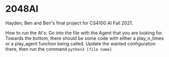 # 2048AI
Hayden, Ben and Ben's final project for CS4100 AI Fall 2021.

How to run the AI's:
Go into the file with the Agent that you are looking for. Towards the bottom, there should be some code with either a play_n_times or a play_agent function being called. Update the wanted configuration there, then run the command `python3 [file name]`
